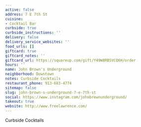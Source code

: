 ```yaml
---
active: false
address: 7 E 7th St
cuisine:
- Cocktail Bar
curbside: true
curbside_instructions: ''
delivery: false
delivery_service_websites: ''
food_urls: []
giftcard: true
giftcard_notes: ''
giftcard_url: https://squareup.com/gift/Y49W8RBSVCQ6H/order
hours: ''
name: John Brown's Underground
neighborhood: Downtown
notes: Curbside Cocktails
restaurant_phone: 913-683-4774
sitemap: false
slug: john-brown-s-underground-7-e-7th-st
social: https://www.instagram.com/johnbrownunderground/
takeout: true
website: http://www.freelawrence.com/
---
```


Curbside Cocktails